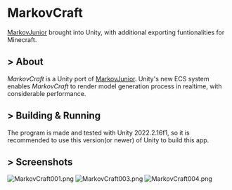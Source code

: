 # MarkovCraft
[MarkovJunior](https://github.com/mxgmn/MarkovJunior) brought into Unity, with additional exporting funtionalities for Minecraft.

## > About
*MarkovCraft* is a Unity port of [MarkovJunior](https://github.com/mxgmn/MarkovJunior). Unity's new ECS system enables *MarkovCraft* to render model generation process in realtime, with considerable performance.

## > Building & Running
The program is made and tested with Unity 2022.2.16f1, so it is recommended to use this version(or newer) of Unity to build this app.

## > Screenshots
![MarkovCraft001.png](https://s2.loli.net/2023/04/21/PligxqXv5DcUQhY.png)
![MarkovCraft003.png](https://s2.loli.net/2023/04/21/R4G6kPz9851lfUJ.png)
![MarkovCraft004.png](https://s2.loli.net/2023/04/21/nNByJIbjTvhmzQL.png)